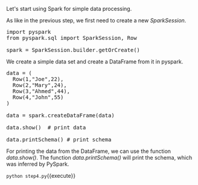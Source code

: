 Let's start using Spark for simple data processing. 

As like in the previous step, we first need to create a new _SparkSession_.

<pre class="file" data-filename="step4.py" data-target="replace">
import pyspark
from pyspark.sql import SparkSession, Row

spark = SparkSession.builder.getOrCreate()
</pre>

We create a simple data set and create a DataFrame from it in pyspark.

<pre class="file" data-filename="step4.py" data-target="append">
data = (
  Row(1,"Joe",22),
  Row(2,"Mary",24),
  Row(3,"Ahmed",44),
  Row(4,"John",55)
)

data = spark.createDataFrame(data)

data.show()  # print data

data.printSchema() # print schema
</pre>

For printing the data from the DataFrame, we can use the function _data.show()_. The function _data.printSchema()_ will print the schema, which was inferred by PySpark.

`python step4.py`{{execute}}
